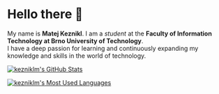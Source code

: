 # Hello there 👋
My name is **Matej Keznikl**.
I am a *student* at the **Faculty of Information Technology at Brno University of Technology**. \
I have a deep passion for learning and continuously expanding my knowledge and skills in the world of technology.

[![kezniklm's GitHub Stats](https://github-stats-kezniklm.vercel.app/api?username=kezniklm&count_private=true&hide=contribs&show_icons=true&theme=monokai&include_all_commits=true)](https://github.com/kezniklm)

[![kezniklm's Most Used Languages](https://github-stats-kezniklm.vercel.app/api/top-langs/?username=kezniklm&langs_count=10&layout=compact&theme=monokai)](https://github.com/kezniklm)
